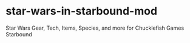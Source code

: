 star-wars-in-starbound-mod
==========================

Star Wars Gear, Tech, Items, Species, and more for Chucklefish Games Starbound

